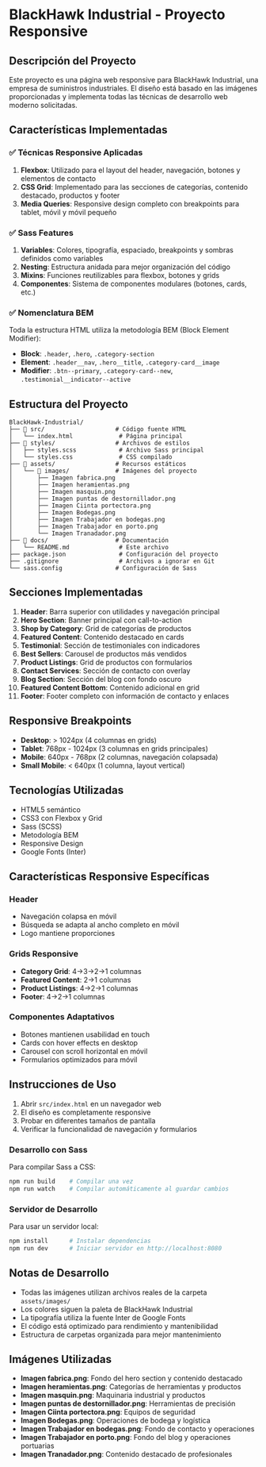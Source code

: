 # BlackHawk Industrial - Proyecto Responsive

## Descripción del Proyecto

Este proyecto es una página web responsive para BlackHawk Industrial, una empresa de suministros industriales. El diseño está basado en las imágenes proporcionadas y implementa todas las técnicas de desarrollo web moderno solicitadas.

## Características Implementadas

### ✅ Técnicas Responsive Aplicadas

1. **Flexbox**: Utilizado para el layout del header, navegación, botones y elementos de contacto
2. **CSS Grid**: Implementado para las secciones de categorías, contenido destacado, productos y footer
3. **Media Queries**: Responsive design completo con breakpoints para tablet, móvil y móvil pequeño

### ✅ Sass Features

1. **Variables**: Colores, tipografía, espaciado, breakpoints y sombras definidos como variables
2. **Nesting**: Estructura anidada para mejor organización del código
3. **Mixins**: Funciones reutilizables para flexbox, botones y grids
4. **Componentes**: Sistema de componentes modulares (botones, cards, etc.)

### ✅ Nomenclatura BEM

Toda la estructura HTML utiliza la metodología BEM (Block Element Modifier):
- **Block**: `.header`, `.hero`, `.category-section`
- **Element**: `.header__nav`, `.hero__title`, `.category-card__image`
- **Modifier**: `.btn--primary`, `.category-card--new`, `.testimonial__indicator--active`

## Estructura del Proyecto

```
BlackHawk-Industrial/
├── 📁 src/                    # Código fuente HTML
│   └── index.html             # Página principal
├── 📁 styles/                 # Archivos de estilos
│   ├── styles.scss            # Archivo Sass principal
│   └── styles.css             # CSS compilado
├── 📁 assets/                 # Recursos estáticos
│   └── 📁 images/             # Imágenes del proyecto
│       ├── Imagen fabrica.png
│       ├── Imagen heramientas.png
│       ├── Imagen masquin.png
│       ├── Imagen puntas de destornillador.png
│       ├── Imagen Ciinta portectora.png
│       ├── Imagen Bodegas.png
│       ├── Imagen Trabajador en bodegas.png
│       ├── Imagen Trabajador en porto.png
│       └── Imagen Tranadador.png
├── 📁 docs/                   # Documentación
│   └── README.md              # Este archivo
├── package.json               # Configuración del proyecto
├── .gitignore                 # Archivos a ignorar en Git
└── sass.config               # Configuración de Sass
```

## Secciones Implementadas

1. **Header**: Barra superior con utilidades y navegación principal
2. **Hero Section**: Banner principal con call-to-action
3. **Shop by Category**: Grid de categorías de productos
4. **Featured Content**: Contenido destacado en cards
5. **Testimonial**: Sección de testimoniales con indicadores
6. **Best Sellers**: Carousel de productos más vendidos
7. **Product Listings**: Grid de productos con formularios
8. **Contact Services**: Sección de contacto con overlay
9. **Blog Section**: Sección del blog con fondo oscuro
10. **Featured Content Bottom**: Contenido adicional en grid
11. **Footer**: Footer completo con información de contacto y enlaces

## Responsive Breakpoints

- **Desktop**: > 1024px (4 columnas en grids)
- **Tablet**: 768px - 1024px (3 columnas en grids principales)
- **Mobile**: 640px - 768px (2 columnas, navegación colapsada)
- **Small Mobile**: < 640px (1 columna, layout vertical)

## Tecnologías Utilizadas

- HTML5 semántico
- CSS3 con Flexbox y Grid
- Sass (SCSS)
- Metodología BEM
- Responsive Design
- Google Fonts (Inter)

## Características Responsive Específicas

### Header
- Navegación colapsa en móvil
- Búsqueda se adapta al ancho completo en móvil
- Logo mantiene proporciones

### Grids Responsive
- **Category Grid**: 4→3→2→1 columnas
- **Featured Content**: 2→1 columnas
- **Product Listings**: 4→2→1 columnas
- **Footer**: 4→2→1 columnas

### Componentes Adaptativos
- Botones mantienen usabilidad en touch
- Cards con hover effects en desktop
- Carousel con scroll horizontal en móvil
- Formularios optimizados para móvil

## Instrucciones de Uso

1. Abrir `src/index.html` en un navegador web
2. El diseño es completamente responsive
3. Probar en diferentes tamaños de pantalla
4. Verificar la funcionalidad de navegación y formularios

### Desarrollo con Sass

Para compilar Sass a CSS:
```bash
npm run build    # Compilar una vez
npm run watch    # Compilar automáticamente al guardar cambios
```

### Servidor de Desarrollo

Para usar un servidor local:
```bash
npm install      # Instalar dependencias
npm run dev      # Iniciar servidor en http://localhost:8080
```

## Notas de Desarrollo

- Todas las imágenes utilizan archivos reales de la carpeta `assets/images/`
- Los colores siguen la paleta de BlackHawk Industrial
- La tipografía utiliza la fuente Inter de Google Fonts
- El código está optimizado para rendimiento y mantenibilidad
- Estructura de carpetas organizada para mejor mantenimiento

## Imágenes Utilizadas

- **Imagen fabrica.png**: Fondo del hero section y contenido destacado
- **Imagen heramientas.png**: Categorías de herramientas y productos
- **Imagen masquin.png**: Maquinaria industrial y productos
- **Imagen puntas de destornillador.png**: Herramientas de precisión
- **Imagen Ciinta portectora.png**: Equipos de seguridad
- **Imagen Bodegas.png**: Operaciones de bodega y logística
- **Imagen Trabajador en bodegas.png**: Fondo de contacto y operaciones
- **Imagen Trabajador en porto.png**: Fondo del blog y operaciones portuarias
- **Imagen Tranadador.png**: Contenido destacado de profesionales

